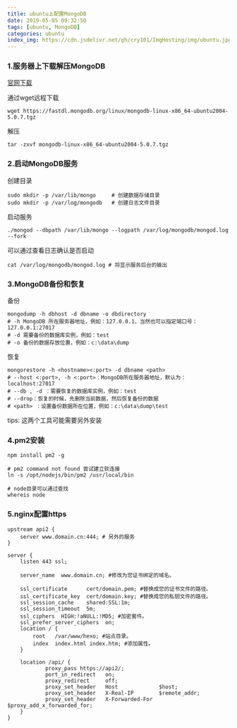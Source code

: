 ```yaml
---
title: ubuntu上配置MongoDB
date: 2019-05-05 09:32:50
tags: [ubuntu, MongoDB]
categories: ubuntu
index_img: https://cdn.jsdelivr.net/gh/cry101/ImgHosting/img/ubuntu.jpg
---
```


### 1.服务器上下载解压MongoDB
[官网下载](https://www.mongodb.com/try/download/community)

通过wget远程下载
```shell
wget https://fastdl.mongodb.org/linux/mongodb-linux-x86_64-ubuntu2004-5.0.7.tgz
```
解压
```shell
tar -zxvf mongodb-linux-x86_64-ubuntu2004-5.0.7.tgz
```

### 2.启动MongoDB服务
创建目录
```shell
sudo mkdir -p /var/lib/mongo     # 创建数据存储目录
sudo mkdir -p /var/log/mongodb   # 创建日志文件目录
```
启动服务
```shell
./mongod --dbpath /var/lib/mongo --logpath /var/log/mongodb/mongod.log --fork
```
可以通过查看日志确认是否启动
```shell
cat /var/log/mongodb/mongod.log # 将显示服务后台的输出
```

### 3.MongoDB备份和恢复
备份
```shell
mongodump -h dbhost -d dbname -o dbdirectory
# -h MongoDB 所在服务器地址，例如：127.0.0.1，当然也可以指定端口号：127.0.0.1:27017
# -d 需要备份的数据库实例，例如：test
# -o 备份的数据存放位置，例如：c:\data\dump
```

恢复
```shell
mongorestore -h <hostname><:port> -d dbname <path>
# --host <:port>, -h <:port>：MongoDB所在服务器地址，默认为： localhost:27017
# --db , -d ：需要恢复的数据库实例，例如：test
# --drop：恢复的时候，先删除当前数据，然后恢复备份的数据
# <path> ：设置备份数据所在位置，例如：c:\data\dump\test
```
tips: 这两个工具可能需要另外安装

### 4.pm2安装
```shell
npm install pm2 -g

# pm2 command not found 尝试建立软连接
ln -s /opt/nodejs/bin/pm2 /usr/local/bin

# node目录可以通过查找
whereis node
```

### 5.nginx配置https

```shell
upstream api2 {
    server www.domain.cn:444; # 另外的服务
}

server {
    listen 443 ssl;

    server_name  www.domain.cn; #修改为您证书绑定的域名。

    ssl_certificate      cert/domain.pem; #替换成您的证书文件的路径。
    ssl_certificate_key  cert/domain.key; #替换成您的私钥文件的路径。
    ssl_session_cache    shared:SSL:1m;
    ssl_session_timeout  5m;
    ssl_ciphers  HIGH:!aNULL:!MD5; #加密套件。
    ssl_prefer_server_ciphers  on;
    location / {
        root   /var/www/hexo; #站点目录。
        index  index.html index.htm; #添加属性。
    }

    location /api/ {
            proxy_pass https://api2/;
            port_in_redirect   on;
            proxy_redirect     off;
            proxy_set_header   Host             $host;
            proxy_set_header   X-Real-IP        $remote_addr;
            proxy_set_header   X-Forwarded-For  $proxy_add_x_forwarded_for;
    }
}
```

